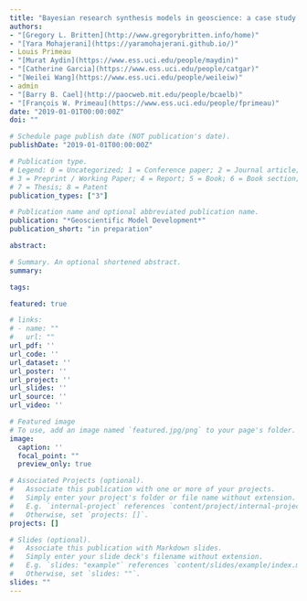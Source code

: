 ```yaml
---
title: "Bayesian research synthesis models in geoscience: a case study of marine organic carbon fluxes"
authors:
- "[Gregory L. Britten](http://www.gregorybritten.info/home)"
- "[Yara Mohajerani](https://yaramohajerani.github.io/)"
- Louis Primeau
- "[Murat Aydin](https://www.ess.uci.edu/people/maydin)"
- "[Catherine Garcia](https://www.ess.uci.edu/people/catgar)"
- "[Weilei Wang](https://www.ess.uci.edu/people/weileiw)"
- admin
- "[Barry B. Cael](http://paocweb.mit.edu/people/bcaelb)"
- "[François W. Primeau](https://www.ess.uci.edu/people/fprimeau)"
date: "2019-01-01T00:00:00Z"
doi: ""

# Schedule page publish date (NOT publication's date).
publishDate: "2019-01-01T00:00:00Z"

# Publication type.
# Legend: 0 = Uncategorized; 1 = Conference paper; 2 = Journal article;
# 3 = Preprint / Working Paper; 4 = Report; 5 = Book; 6 = Book section;
# 7 = Thesis; 8 = Patent
publication_types: ["3"]

# Publication name and optional abbreviated publication name.
publication: "*Geoscientific Model Development*"
publication_short: "in preparation"

abstract:

# Summary. An optional shortened abstract.
summary:

tags:

featured: true

# links:
# - name: ""
#   url: ""
url_pdf: ''
url_code: ''
url_dataset: ''
url_poster: ''
url_project: ''
url_slides: ''
url_source: ''
url_video: ''

# Featured image
# To use, add an image named `featured.jpg/png` to your page's folder.
image:
  caption: ''
  focal_point: ""
  preview_only: true

# Associated Projects (optional).
#   Associate this publication with one or more of your projects.
#   Simply enter your project's folder or file name without extension.
#   E.g. `internal-project` references `content/project/internal-project/index.md`.
#   Otherwise, set `projects: []`.
projects: []

# Slides (optional).
#   Associate this publication with Markdown slides.
#   Simply enter your slide deck's filename without extension.
#   E.g. `slides: "example"` references `content/slides/example/index.md`.
#   Otherwise, set `slides: ""`.
slides: ""
---
```



